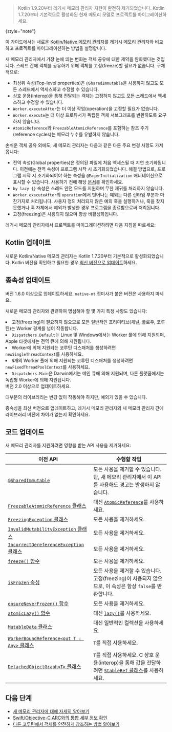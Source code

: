 [//]: # (title: 새 메모리 관리자로 마이그레이션)

> Kotlin 1.9.20부터 레거시 메모리 관리자 지원이 완전히 제거되었습니다. Kotlin 1.7.20부터 기본적으로 활성화된 현재 메모리 모델로 프로젝트를 마이그레이션하세요.
>
{style="note"}

이 가이드에서는 새로운 [Kotlin/Native 메모리 관리자](native-memory-manager.md)를 레거시 메모리 관리자와 비교하고 프로젝트를 마이그레이션하는 방법을 설명합니다.

새 메모리 관리자에서 가장 눈에 띄는 변화는 객체 공유에 대한 제약을 완화했다는 것입니다. 스레드 간에 객체를 공유하기 위해 객체를 고정(freeze)할 필요가 없습니다. 구체적으로:

* 최상위 속성(Top-level properties)은 `@SharedImmutable`을 사용하지 않고도 모든 스레드에서 액세스하고 수정할 수 있습니다.
* 상호 운용(interop)을 통해 전달되는 객체는 고정하지 않고도 모든 스레드에서 액세스하고 수정할 수 있습니다.
* `Worker.executeAfter`는 더 이상 작업(operation)을 고정할 필요가 없습니다.
* `Worker.execute`는 더 이상 프로듀서가 독립된 객체 서브그래프를 반환하도록 요구하지 않습니다.
* `AtomicReference`와 `FreezableAtomicReference`를 포함하는 참조 주기(reference cycles)는 메모리 누수를 유발하지 않습니다.

손쉬운 객체 공유 외에도, 새 메모리 관리자는 다음과 같은 다른 주요 변경 사항도 가져옵니다:

* 전역 속성(Global properties)은 정의된 파일에 처음 액세스될 때 지연 초기화됩니다. 이전에는 전역 속성이 프로그램 시작 시 초기화되었습니다. 해결 방법으로, 프로그램 시작 시 초기화되어야 하는 속성을 `@EagerInitialization` 애너테이션으로 표시할 수 있습니다. 사용하기 전에 해당 [문서](https://kotlinlang.org/api/latest/jvm/stdlib/kotlin.native/-eager-initialization/)를 확인하세요.
* `by lazy {}` 속성은 스레드 안전 모드를 지원하며 무한 재귀를 처리하지 않습니다.
* `Worker.executeAfter`의 `operation`에서 벗어나는 예외는 다른 런타임 부분과 마찬가지로 처리됩니다. 사용자 정의 처리되지 않은 예외 훅을 실행하거나, 훅을 찾지 못했거나 훅 자체에서 예외가 발생한 경우 프로그램을 종료함으로써 처리됩니다.
* 고정(freezing)은 사용되지 않으며 항상 비활성화됩니다.

레거시 메모리 관리자에서 프로젝트를 마이그레이션하려면 다음 지침을 따르세요:

## Kotlin 업데이트

새로운 Kotlin/Native 메모리 관리자는 Kotlin 1.7.20부터 기본적으로 활성화되었습니다. Kotlin 버전을 확인하고 필요한 경우 [최신 버전으로 업데이트](releases.md#update-to-a-new-kotlin-version)하세요.

## 종속성 업데이트

<deflist style="medium">
    <def title="kotlinx.coroutines">
        <p>버전 1.6.0 이상으로 업데이트하세요. <code>native-mt</code> 접미사가 붙은 버전은 사용하지 마세요.</p>
        <p>새로운 메모리 관리자와 관련하여 명심해야 할 몇 가지 특정 사항도 있습니다:</p>
        <list>
            <li>고정(freezing)이 필요하지 않으므로 모든 일반적인 프리미티브(채널, 플로우, 코루틴)는 Worker 경계를 넘어 작동합니다.</li>
            <li><code>Dispatchers.Default</code>는 Linux 및 Windows에서는 Worker 풀에 의해 지원되며, Apple 타겟에서는 전역 큐에 의해 지원됩니다.</li>
            <li>Worker에 의해 지원되는 코루틴 디스패처를 생성하려면 <code>newSingleThreadContext</code>를 사용하세요.</li>
            <li><code>N</code>개의 Worker 풀에 의해 지원되는 코루틴 디스패처를 생성하려면 <code>newFixedThreadPoolContext</code>를 사용하세요.</li>
            <li><code>Dispatchers.Main</code>은 Darwin에서는 메인 큐에 의해 지원되며, 다른 플랫폼에서는 독립형 Worker에 의해 지원됩니다.</li>
        </list>
    </def>
    <def title="Ktor">
        버전 2.0 이상으로 업데이트하세요.
    </def>
    <def title="기타 종속성">
        <p>대부분의 라이브러리는 변경 없이 작동해야 하지만, 예외가 있을 수 있습니다.</p>
        <p>종속성을 최신 버전으로 업데이트하고, 레거시 메모리 관리자와 새 메모리 관리자 간에 라이브러리 버전에 차이가 없는지 확인하세요.</p>
    </def>
</deflist>

## 코드 업데이트

새 메모리 관리자를 지원하려면 영향을 받는 API 사용을 제거하세요:

| 이전 API                                                                                                                                      | 수행할 작업                                                                                                                                                         |
|-----------------------------------------------------------------------------------------------------------------------------------------------|--------------------------------------------------------------------------------------------------------------------------------------------------------------------|
| [`@SharedImmutable`](https://kotlinlang.org/api/latest/jvm/stdlib/kotlin.native.concurrent/-shared-immutable/)                                  | 모든 사용을 제거할 수 있습니다. 단, 새 메모리 관리자에서 이 API를 사용해도 경고는 발생하지 않습니다.                                                               |
| [`FreezableAtomicReference` 클래스](https://kotlinlang.org/api/latest/jvm/stdlib/kotlin.native.concurrent/-freezable-atomic-reference/)      | 대신 [`AtomicReference`](https://kotlinlang.org/api/latest/jvm/stdlib/kotlin.native.concurrent/-atomic-reference/)를 사용하세요.                                        |
| [`FreezingException` 클래스](https://kotlinlang.org/api/latest/jvm/stdlib/kotlin.native.concurrent/-freezing-exception/)                     | 모든 사용을 제거하세요.                                                                                                                                                |
| [`InvalidMutabilityException` 클래스](https://kotlinlang.org/api/latest/jvm/stdlib/kotlin.native.concurrent/-invalid-mutability-exception/)  | 모든 사용을 제거하세요.                                                                                                                                                |
| [`IncorrectDereferenceException` 클래스](https://kotlinlang.org/api/latest/jvm/stdlib/kotlin.native/-incorrect-dereference-exception/)       | 모든 사용을 제거하세요.                                                                                                                                                |
| [`freeze()` 함수](https://kotlinlang.org/api/latest/jvm/stdlib/kotlin.native.concurrent/freeze.html)                                    | 모든 사용을 제거하세요.                                                                                                                                                |
| [`isFrozen` 속성](https://kotlinlang.org/api/latest/jvm/stdlib/kotlin.native.concurrent/is-frozen.html)                                 | 모든 사용을 제거할 수 있습니다. 고정(freezing)이 사용되지 않으므로, 이 속성은 항상 `false`를 반환합니다.                                                                     |
| [`ensureNeverFrozen()` 함수](https://kotlinlang.org/api/latest/jvm/stdlib/kotlin.native.concurrent/ensure-never-frozen.html)            | 모든 사용을 제거하세요.                                                                                                                                                |
| [`atomicLazy()` 함수](https://kotlinlang.org/api/latest/jvm/stdlib/kotlin.native.concurrent/atomic-lazy.html)                           | 대신 [`lazy()`](https://kotlinlang.org/api/latest/jvm/stdlib/kotlin/lazy.html)를 사용하세요.                                                                            |
| [`MutableData` 클래스](https://kotlinlang.org/api/latest/jvm/stdlib/kotlin.native.concurrent/-mutable-data/)                                 | 대신 일반적인 컬렉션을 사용하세요.                                                                                                                               |
| [`WorkerBoundReference<out T : Any>` 클래스](https://kotlinlang.org/api/latest/jvm/stdlib/kotlin.native.concurrent/-worker-bound-reference/) | `T`를 직접 사용하세요.                                                                                                                                                 |
| [`DetachedObjectGraph<T>` 클래스](https://kotlinlang.org/api/latest/jvm/stdlib/kotlin.native.concurrent/-detached-object-graph/)             | `T`를 직접 사용하세요. C 상호 운용(interop)을 통해 값을 전달하려면 [<code>StableRef</code> 클래스](https://kotlinlang.org/api/latest/jvm/stdlib/kotlinx.cinterop/-stable-ref/)를 사용하세요. |

## 다음 단계

* [새 메모리 관리자에 대해 자세히 알아보기](native-memory-manager.md)
* [Swift/Objective-C ARC와의 통합 세부 정보 확인](native-arc-integration.md)
* [다른 코루틴에서 객체를 안전하게 참조하는 방법 알아보기](native-faq.md#how-do-i-reference-objects-safely-from-different-coroutines)